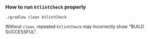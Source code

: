 ### How to run `ktlintCheck` properly
```shell
./gradlew clean ktlintCheck
```
Without `clean`, repeated `ktlintCheck` may incorrectly show "BUILD SUCCESSFUL".
